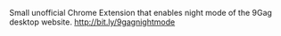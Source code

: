 Small unofficial Chrome Extension that enables night mode of the 9Gag desktop website.
http://bit.ly/9gagnightmode
